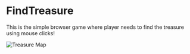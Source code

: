 # FindTreasure
This is the simple browser game where player needs to find the treasure using mouse clicks!

![Treasure Map](https://i.imgur.com/Bxhc2no.png)
